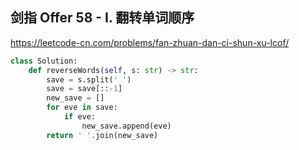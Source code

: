 ## 剑指 Offer 58 - I. 翻转单词顺序
https://leetcode-cn.com/problems/fan-zhuan-dan-ci-shun-xu-lcof/

```python 
class Solution:
    def reverseWords(self, s: str) -> str:
        save = s.split(' ')
        save = save[::-1]
        new_save = []
        for eve in save:
            if eve:
                new_save.append(eve)
        return ' '.join(new_save)
```
